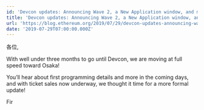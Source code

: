 ```yaml
---
id: 'Devcon updates: Announcing Wave 2, a New Application window, and more!'
title: 'Devcon updates: Announcing Wave 2, a New Application window, and more!'
url: 'https://blog.ethereum.org/2019/07/29/devcon-updates-announcing-wave-2-a-new-application-window-and-more/'
date: '2019-07-29T07:00:00.000Z'
---
```

各位,

With well under three months to go until Devcon, we are moving at full speed toward Osaka!

You’ll hear about first programming details and more in the coming days, and with ticket sales now underway, we thought it time for a more formal update!

Fir